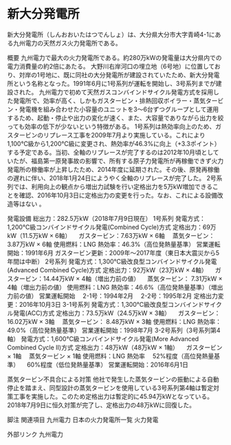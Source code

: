 # 新大分発電所

新大分発電所（しんおおいたはつでんしょ）は、大分県大分市大字青崎4-1にある九州電力の天然ガス火力発電所である。

概要
九州電力で最大の火力発電所である。約280万kWの発電量は大分県内での電力消費量の約2倍にあたる。
大野川右岸河口の埋立地（6号地）に位置しており、対岸の1号地に、既に同社の大分発電所が建設されていたため、新大分発電所という名称となった。1991年6月に1号系列が運転を開始し、3号系列までが建設された。
九州電力で初めて天然ガスコンバインドサイクル発電方式を採用した発電所で、効率が高く、しかもガスタービン・排熱回収ボイラー・蒸気タービン・発電機を組み合わせた小容量のユニットを3〜6台ずつグループとして運用するため、起動・停止や出力の変化が速く、また、大容量でありながら出力を絞っても効率の低下が少ないという特徴がある。
1号系列は熱効率向上のため、ガスタービンのリプレース工事を2009年7月より実施している。これにより1,100℃級から1,200℃級に変更され、熱効率が46.3%に向上（+3.3ポイント）する予定である。当初、全軸のリプレースが完了するのは2012年10月頃としていたが、福島第一原発事故の影響で、所有する原子力発電所が再稼働できず火力発電所の稼働率が上昇したため、2014年度に延期された。その後、原発再稼働の遅れに伴い、2018年1月24日にようやく全軸のリプレースが完了した。
2号系列では、利用向上の観点から増出力試験を行い定格出力を5万kW増加できることを確認、2016年10月3日に定格出力の変更を行った。なお、これによる設備改造等はない
。

発電設備
総出力：282.5万kW（2018年7月9日現在）
1号系列
発電方式：1,200℃級コンバインドサイクル発電(Combined Cycle)方式
定格出力：69万kW（11.5万kW × 6軸）
　ガスタービン：7.63万kW × 6軸
　蒸気タービン：3.87万kW × 6軸
使用燃料：LNG
熱効率：46.3%（高位発熱量基準）
営業運転開始：1991年6月
ガスタービン更新：2009年～2017年度（東日本大震災から5年間は中断）
2号系列
発電方式：1,300℃級改良型コンバインドサイクル発電(Advanced Combined Cycle)方式
定格出力：92万kW（23万kW × 4軸）
　ガスタービン：14.44万kW × 4軸（増出力前の値）
　蒸気タービン： 7.31万kW × 4軸（増出力前の値）
使用燃料：LNG
熱効率：46.6%（高位発熱量基準）（増出力前の値）
営業運転開始
　2-1号：1994年2月
　2-2号：1995年2月
定格出力変更：2016年10月3日
3-1号系列
発電方式：1,300℃級改良型コンバインドサイクル発電(ACC)方式
定格出力：73.5万kW（24.5万kW × 3軸）
　ガスタービン：16.02万kW × 3軸
　蒸気タービン： 8.48万kW × 3軸
使用燃料：LNG
熱効率：49.0%（高位発熱量基準）
営業運転開始：1998年7月
3-2号系列（3号系列第4軸）
発電方式：1,600℃級コンバインドサイクル発電(More Advanced Combined Cycle II)方式
定格出力：48万kW（48万kW × 1軸）
　ガスタービン × 1軸
　蒸気タービン × 1軸
使用燃料：LNG
熱効率
　52%程度（高位発熱量基準）
　60%程度（低位発熱量基準）
営業運転開始：2016年6月1日

蒸気タービン不具合による対策
他社で発生した蒸気タービンの振動による自動停止を踏まえ、同型設計の蒸気タービンを使用している3号系列第4軸は暫定対策工事を実施した。このため定格出力は暫定的に45.94万kWとなっている。2018年7月9日に恒久対策が完了し、定格出力の48万kWに回復した。

脚注
関連項目
九州電力
日本の火力発電所一覧
火力発電

外部リンク
九州電力